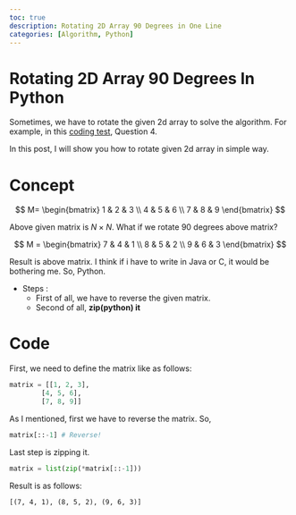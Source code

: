 ```yaml
---
toc: true
description: Rotating 2D Array 90 Degrees in One Line
categories: [Algorithm, Python]
---
```


# Rotating 2D Array 90 Degrees In Python

Sometimes, we have to rotate the given 2d array to solve the algorithm. For example, in this [coding test]([https://tech.kakao.com/2019/10/02/kakao-blind-recruitment-2020-round1/](https://tech.kakao.com/2019/10/02/kakao-blind-recruitment-2020-round1/)), Question 4.

In this post, I will show you how to rotate given 2d array in simple way.

# Concept

$$
M=
  \begin{bmatrix}
    1 & 2 & 3  \\
    4 & 5 & 6 \\
    7 & 8 & 9
  \end{bmatrix}
$$

Above given matrix is $N \times N$. What if we rotate 90 degrees above matrix?

$$
M =
  \begin{bmatrix}
    7 & 4 & 1  \\
    8 & 5 & 2 \\
    9 & 6 & 3
  \end{bmatrix}
$$

Result is above matrix. I think if i have to write in Java or C, it would be bothering me. So, Python.

- Steps :
	- First of all, we have to reverse the given matrix.
	- Second of all, **zip(python) it**

# Code

First, we need to define the matrix like as follows:

```python
matrix = [[1, 2, 3],
        [4, 5, 6],
        [7, 8, 9]]
```

As I mentioned, first we have to reverse the matrix. So,

```python
matrix[::-1] # Reverse!
```

Last step is zipping it.

```python
matrix = list(zip(*matrix[::-1]))
```

Result is as follows:

```
[(7, 4, 1), (8, 5, 2), (9, 6, 3)]
```

